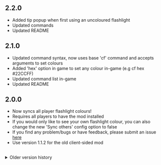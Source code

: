 ## 2.2.0
- Added tip popup when first using an uncoloured flashlight
- Updated commands
- Updated README

## 2.1.0
- Updated command syntax, now uses base 'cf' command and accepts arguments to set colours
- Added 'hex' option in game to set any colour in-game (e.g cf hex #22CCFF)
- Updated command list in-game
- Updated README

## 2.0.0
- Now syncs all player flashlight colours!
- Requires all players to have the mod installed
- If you would only like to see your own flashlight colour, you can also change the new 'Sync others' config option to false
- If you find any problem/bugs or have feedback, please submit an issue [here](https://github.com/Cubly/ColourfulFlashlights/issues)
- Use version 1.1.2 for the old client-sided mod
  
<br>
<details>
<summary>Older version history</summary>

## 1.1.2
- Minor tweaks

## 1.1.1
- Fixed config description error

## 1.1.0
- Colour choice will now persist across game launches
- Updated README

## 1.0.1
- Added cflist command to list colour options
- Updated README

## 1.0.0
- Release
</details>

